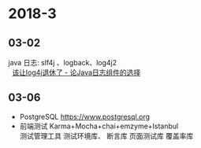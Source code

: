 # 2018-3 

## 03-02
   java 日志: slf4j 、logback、log4j2   
   [该让log4j退休了 - 论Java日志组件的选择](https://www.jianshu.com/p/85d141365d39)
## 03-06 
* PostgreSQL
https://www.postgresql.org
* 前端测试
Karma+Mocha+chai+emzyme+Istanbul   
测试管理工具 测试环境库、 断言库 页面测试库 覆盖率库
